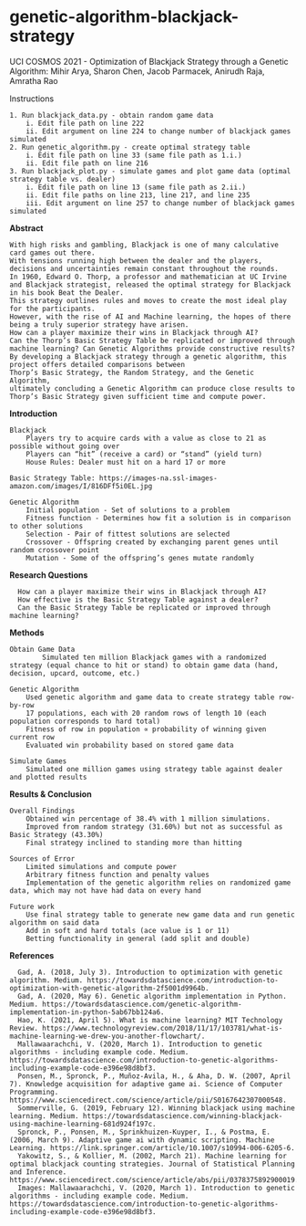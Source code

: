 # genetic-algorithm-blackjack-strategy
UCI COSMOS 2021 - Optimization of Blackjack Strategy through a Genetic Algorithm:
Mihir Arya, Sharon Chen, Jacob Parmacek, Anirudh Raja, Amratha Rao

Instructions

	1. Run blackjack_data.py - obtain random game data
		i. Edit file path on line 222
		ii. Edit argument on line 224 to change number of blackjack games simulated
	2. Run genetic_algorithm.py - create optimal strategy table
		i. Edit file path on line 33 (same file path as 1.i.)
		ii. Edit file path on line 216
	3. Run blackjack_plot.py - simulate games and plot game data (optimal strategy table vs. dealer)
		i. Edit file path on line 13 (same file path as 2.ii.)
		ii. Edit file paths on line 213, line 217, and line 235
		iii. Edit argument on line 257 to change number of blackjack games simulated
	
	




**Abstract**

	With high risks and gambling, Blackjack is one of many calculative card games out there. 
	With tensions running high between the dealer and the players, decisions and uncertainties remain constant throughout the rounds. 
	In 1960, Edward O. Thorp, a professor and mathematician at UC Irvine and Blackjack strategist, released the optimal strategy for Blackjack in his book Beat the Dealer. 
	This strategy outlines rules and moves to create the most ideal play for the participants. 
	However, with the rise of AI and Machine learning, the hopes of there being a truly superior strategy have arisen. 
	How can a player maximize their wins in Blackjack through AI?
	Can the Thorp’s Basic Strategy Table be replicated or improved through machine learning? Can Genetic Algorithms provide constructive results?
	By developing a Blackjack strategy through a genetic algorithm, this project offers detailed comparisons between 
	Thorp’s Basic Strategy, the Random Strategy, and the Genetic Algorithm, 
	ultimately concluding a Genetic Algorithm can produce close results to Thorp’s Basic Strategy given sufficient time and compute power.



**Introduction**

 	Blackjack
	    Players try to acquire cards with a value as close to 21 as possible without going over
	    Players can “hit” (receive a card) or “stand” (yield turn)
	    House Rules: Dealer must hit on a hard 17 or more

	Basic Strategy Table: https://images-na.ssl-images-amazon.com/images/I/816DFf5i0EL.jpg 

 	Genetic Algorithm
	    Initial population - Set of solutions to a problem
	    Fitness function - Determines how fit a solution is in comparison to other solutions
	    Selection - Pair of fittest solutions are selected 
	    Crossover - Offspring created by exchanging parent genes until random crossover point
	    Mutation - Some of the offspring’s genes mutate randomly



**Research Questions**

	  How can a player maximize their wins in Blackjack through AI?
	  How effective is the Basic Strategy Table against a dealer? 
	  Can the Basic Strategy Table be replicated or improved through machine learning?



**Methods**

 	Obtain Game Data
    		Simulated ten million Blackjack games with a randomized strategy (equal chance to hit or stand) to obtain game data (hand, decision, upcard, outcome, etc.)

 	Genetic Algorithm
		Used genetic algorithm and game data to create strategy table row-by-row 
		17 populations, each with 20 random rows of length 10 (each population corresponds to hard total)
		Fitness of row in population ∝ probability of winning given current row 
		Evaluated win probability based on stored game data

  	Simulate Games
		Simulated one million games using strategy table against dealer and plotted results


**Results & Conclusion**

	Overall Findings
		Obtained win percentage of 38.4% with 1 million simulations.
		Improved from random strategy (31.60%) but not as successful as Basic Strategy (43.30%)
		Final strategy inclined to standing more than hitting

	Sources of Error
		Limited simulations and compute power
		Arbitrary fitness function and penalty values
		Implementation of the genetic algorithm relies on randomized game data, which may not have had data on every hand
    
	Future work
		Use final strategy table to generate new game data and run genetic algorithm on said data
		Add in soft and hard totals (ace value is 1 or 11)
		Betting functionality in general (add split and double)
    
   
   
**References**

	  Gad, A. (2018, July 3). Introduction to optimization with genetic algorithm. Medium. https://towardsdatascience.com/introduction-to-optimization-with-genetic-algorithm-2f5001d9964b.
	  Gad, A. (2020, May 6). Genetic algorithm implementation in Python. Medium. https://towardsdatascience.com/genetic-algorithm-implementation-in-python-5ab67bb124a6.
	  Hao, K. (2021, April 5). What is machine learning? MIT Technology Review. https://www.technologyreview.com/2018/11/17/103781/what-is-machine-learning-we-drew-you-another-flowchart/.
	  Mallawaarachchi, V. (2020, March 1). Introduction to genetic algorithms - including example code. Medium. https://towardsdatascience.com/introduction-to-genetic-algorithms-including-example-code-e396e98d8bf3.
	  Ponsen, M., Spronck, P., Muñoz-Avila, H., & Aha, D. W. (2007, April 7). Knowledge acquisition for adaptive game ai. Science of Computer Programming. https://www.sciencedirect.com/science/article/pii/S0167642307000548.
	  Sommerville, G. (2019, February 12). Winning blackjack using machine learning. Medium. https://towardsdatascience.com/winning-blackjack-using-machine-learning-681d924f197c.
	  Spronck, P., Ponsen, M., Sprinkhuizen-Kuyper, I., & Postma, E. (2006, March 9). Adaptive game ai with dynamic scripting. Machine Learning. https://link.springer.com/article/10.1007/s10994-006-6205-6.
	  Yakowitz, S., & Kollier, M. (2002, March 21). Machine learning for optimal blackjack counting strategies. Journal of Statistical Planning and Inference. https://www.sciencedirect.com/science/article/abs/pii/0378375892900019. 
	  Images: Mallawaarachchi, V. (2020, March 1). Introduction to genetic algorithms - including example code. Medium. https://towardsdatascience.com/introduction-to-genetic-algorithms-including-example-code-e396e98d8bf3.


